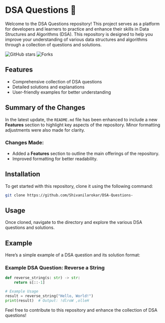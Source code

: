 # DSA Questions 🚀

Welcome to the DSA Questions repository! This project serves as a platform for developers and learners to practice and enhance their skills in Data Structures and Algorithms (DSA). This repository is designed to help you improve your understanding of various data structures and algorithms through a collection of questions and solutions.

![GitHub stars](https://img.shields.io/github/stars/Shivanilarokar/DSA-Questions-?style=social) ![Forks](https://img.shields.io/github/forks/Shivanilarokar/DSA-Questions-?style=social)

## Features
- Comprehensive collection of DSA questions
- Detailed solutions and explanations
- User-friendly examples for better understanding

## Summary of the Changes
In the latest update, the `README.md` file has been enhanced to include a new **Features** section to highlight key aspects of the repository. Minor formatting adjustments were also made for clarity.

### Changes Made:
- Added a **Features** section to outline the main offerings of the repository.
- Improved formatting for better readability.

## Installation
To get started with this repository, clone it using the following command:

```bash
git clone https://github.com/Shivanilarokar/DSA-Questions-
```

## Usage
Once cloned, navigate to the directory and explore the various DSA questions and solutions.

## Example
Here’s a simple example of a DSA question and its solution format:

### Example DSA Question: Reverse a String

```python
def reverse_string(s: str) -> str:
    return s[::-1]

# Example Usage
result = reverse_string("Hello, World!")
print(result)  # Output: !dlroW ,olleH
```

Feel free to contribute to this repository and enhance the collection of DSA questions!